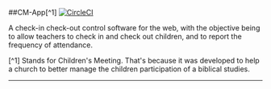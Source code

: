 ##CM-App[^1]
[![CircleCI](https://circleci.com/gh/alandamatta/ccus-cm/tree/main.svg?style=svg)](https://circleci.com/gh/alandamatta/ccus-cm/tree/main)


A check-in check-out control software 
for the web, with the objective being 
to allow teachers to check in and check out 
children, and to report the frequency of attendance.

[^1] Stands for Children's Meeting.
That's because it was developed to help a church to better manage the children participation of a biblical studies.

---

